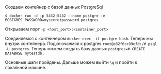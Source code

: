 Создаем контейнер с базой данных PostgreSql

    $ docker run -d -p 5432:5432 --name postgre -e POSTGRES_PASSWORD=mysecretpassword postgres

Открываем порт `-p <host_port>:<container_port>`

Соединяемся с контейнером `docker exec -it postgre bash`. Теперь мы внутри контейнера. Подключаемся к postgres `root@e82f6cc99cfd:/# psql -U postgres`. Теперь можем создать базу данных `postgres=# CREATE DATABASE mytestdb;`

Основные шаги пройдены. Дальше можем выйти `\q` и пройти к локальной машине.